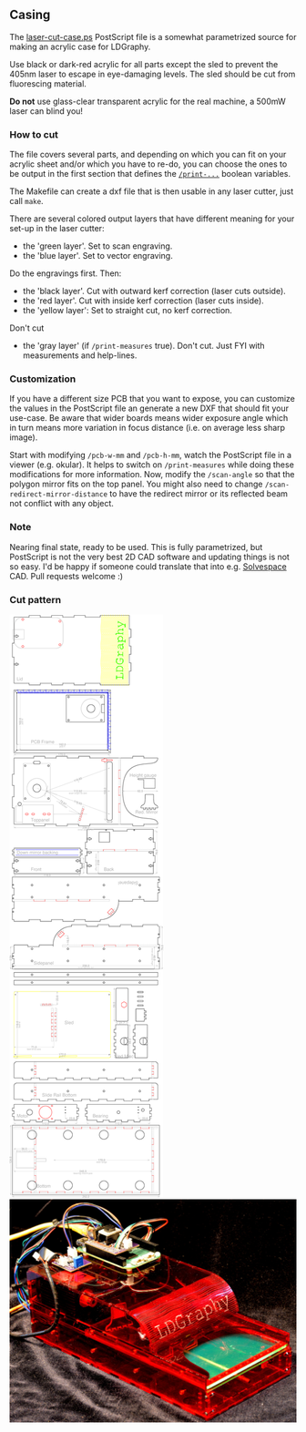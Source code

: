 Casing
------

The [laser-cut-case.ps](./laser-cut-case.ps) PostScript file is a somewhat
parametrized source for making an acrylic case for LDGraphy.

Use black or dark-red acrylic for all parts except the sled to prevent the
405nm laser to escape in eye-damaging levels. The sled should be cut from
fluorescing material.

**Do not** use glass-clear transparent acrylic for the real machine, a 500mW
laser can blind you!

### How to cut
The file covers several parts, and depending on which you can fit
on your acrylic sheet and/or which you have to re-do, you can choose the ones
to be output in the first section that defines the
[`/print-...`](./laser-cut-case.ps#L28) boolean variables.

The Makefile can create a dxf file that is then usable in any laser cutter, just
call `make`.

There are several colored output layers that have different meaning for your
set-up in the laser cutter:
  * the 'green layer'. Set to scan engraving.
  * the 'blue layer'. Set to vector engraving.

Do the engravings first. Then:
  * the 'black layer'. Cut with outward kerf correction (laser cuts outside).
  * the 'red layer'. Cut with inside kerf correction (laser cuts inside).
  * the 'yellow layer': Set to straight cut, no kerf correction.

Don't cut
  * the 'gray layer' (if `/print-measures` true). Don't cut. Just FYI with measurements and help-lines.

### Customization
If you have a different size PCB that you want to expose, you can customize
the values in the PostScript file an generate a new DXF that should fit your
use-case. Be aware that wider boards means wider exposure angle which in
turn means more variation in focus distance (i.e. on average less sharp image).

Start with modifying `/pcb-w-mm` and `/pcb-h-mm`, watch the PostScript file in
a viewer (e.g. okular). It helps to switch on `/print-measures` while doing
these modifications for more information.
Now, modify the `/scan-angle` so that the polygon mirror fits on the top panel.
You might also need to change `/scan-redirect-mirror-distance` to have the
redirect mirror or its reflected beam not conflict with any object.

### Note
Nearing final state, ready to be used. This is fully parametrized, but
PostScript is not the very best 2D CAD software and updating things is not
so easy. I'd be happy if someone could translate that
into e.g. [Solvespace] CAD. Pull requests welcome :)

### Cut pattern

![](../img/laser-cut-outline.png)
![](../img/sample-case.jpg)

[Solvespace]: http://solvespace.com/